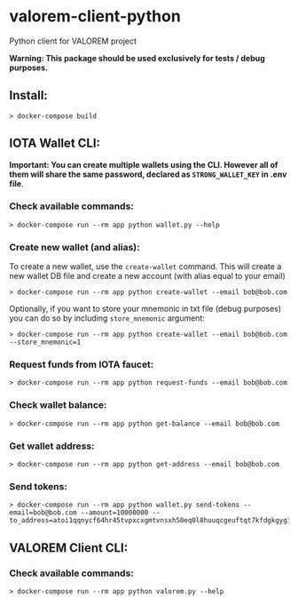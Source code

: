 # valorem-client-python

Python client for VALOREM project 

**Warning: This package should be used exclusively for tests / debug purposes.**

## Install:

    > docker-compose build

## IOTA Wallet CLI:

**Important: You can create multiple wallets using the CLI. 
However all of them will share the same password, declared as 
`STRONG_WALLET_KEY` in .env file**.


### Check available commands:

    > docker-compose run --rm app python wallet.py --help

### Create new wallet (and alias):

To create a new wallet, use the `create-wallet` command. This will create a 
new wallet DB file and create a new account (with alias equal to your email)

    > docker-compose run --rm app python create-wallet --email bob@bob.com

Optionally, if you want to store your mnemonic in txt file (debug purposes) 
you can do so by including `store_mnemonic` argument:

    > docker-compose run --rm app python create-wallet --email bob@bob.com --store_mnemonic=1


### Request funds from IOTA faucet:

    > docker-compose run --rm app python request-funds --email bob@bob.com


### Check wallet balance:

    > docker-compose run --rm app python get-balance --email bob@bob.com



### Get wallet address:

    > docker-compose run --rm app python get-address --email bob@bob.com


### Send tokens:

    > docker-compose run --rm app python wallet.py send-tokens --email=bob@bob.com --amount=10000000 --to_address=atoi1qqnycf64hr45tvpxcxgmtvnsxh50eq0l8huuqcgeuftqt7kfdgkgyg3utxw


## VALOREM Client CLI:

### Check available commands:

    > docker-compose run --rm app python valorem.py --help
